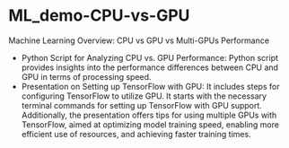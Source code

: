 # ML_demo-CPU-vs-GPU
Machine Learning Overview: CPU vs GPU vs Multi-GPUs Performance
- Python Script for Analyzing CPU vs. GPU Performance: Python script provides insights into the performance differences between CPU and GPU in terms of processing speed.
- Presentation on Setting up TensorFlow with GPU: It includes steps for configuring TensorFlow to utilize GPU. It starts with the necessary terminal commands for setting up TensorFlow with GPU support. Additionally, the presentation offers tips for using multiple GPUs with TensorFlow, aimed at optimizing model training speed, enabling more efficient use of resources, and achieving faster training times.




